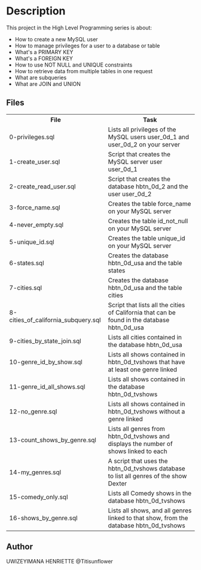 <!DOCTYPE html>
<html>
<head></head>
<body>
  <h1>Description</h1>
  <p>This project in the High Level Programming series is about:</p>
  <ul>
    <li>How to create a new MySQL user</li>
    <li>How to manage privileges for a user to a database or table</li>
    <li>What's a PRIMARY KEY</li>
    <li>What's a FOREIGN KEY</li>
    <li>How to use NOT NULL and UNIQUE constraints</li>
    <li>How to retrieve data from multiple tables in one request</li>
    <li>What are subqueries</li>
    <li>What are JOIN and UNION</li>
  </ul>
  <h2>Files</h2>
  <table>
    <tr>
      <th>File</th>
      <th>Task</th>
    </tr>
    <tr>
      <td>0-privileges.sql</td>
      <td>Lists all privileges of the MySQL users user_0d_1 and user_0d_2 on your server</td>
    </tr>
    <tr>
      <td>1-create_user.sql</td>
      <td>Script that creates the MySQL server user user_0d_1</td>
    </tr>
    <tr>
      <td>2-create_read_user.sql</td>
      <td>Script that creates the database hbtn_0d_2 and the user user_0d_2</td>
    </tr>
    <tr>
      <td>3-force_name.sql</td>
      <td>Creates the table force_name on your MySQL server</td>
    </tr>
    <tr>
      <td>4-never_empty.sql</td>
      <td>Creates the table id_not_null on your MySQL server</td>
    </tr>
    <tr>
      <td>5-unique_id.sql</td>
      <td>Creates the table unique_id on your MySQL server</td>
    </tr>
    <tr>
      <td>6-states.sql</td>
      <td>Creates the database hbtn_0d_usa and the table states</td>
    </tr>
    <tr>
      <td>7-cities.sql</td>
      <td>Creates the database hbtn_0d_usa and the table cities</td>
    </tr>
    <tr>
      <td>8-cities_of_california_subquery.sql</td>
      <td>Script that lists all the cities of California that can be found in the database hbtn_0d_usa</td>
    </tr>
    <tr>
      <td>9-cities_by_state_join.sql</td>
      <td>Lists all cities contained in the database hbtn_0d_usa</td>
    </tr>
    <tr>
      <td>10-genre_id_by_show.sql</td>
      <td>Lists all shows contained in hbtn_0d_tvshows that have at least one genre linked</td>
    </tr>
    <tr>
      <td>11-genre_id_all_shows.sql</td>
      <td>Lists all shows contained in the database hbtn_0d_tvshows</td>
    </tr>
    <tr>
      <td>12-no_genre.sql</td>
      <td>Lists all shows contained in hbtn_0d_tvshows without a genre linked</td>
    </tr>
    <tr>
      <td>13-count_shows_by_genre.sql</td>
      <td>Lists all genres from hbtn_0d_tvshows and displays the number of shows linked to each</td>
    </tr>
    <tr>
      <td>14-my_genres.sql</td>
      <td>A script that uses the hbtn_0d_tvshows database to list all genres of the show Dexter</td>
    </tr>
    <tr>
      <td>15-comedy_only.sql</td>
      <td>Lists all Comedy shows in the database hbtn_0d_tvshows</td>
    </tr>
    <tr>
      <td>16-shows_by_genre.sql</td>
      <td>Lists all shows, and all genres linked to that show, from the database hbtn_0d_tvshows</td>
    </tr>
  </table>
  <h2>Author</h2>
  <p>UWIZEYIMANA HENRIETTE @Titisunflower</p>
</body>
</html>
